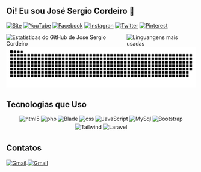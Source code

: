 ## Oi! Eu sou José Sergio Cordeiro 👋

[![Site](https://img.shields.io/website?label=SITE&style=for-the-badge&url=http://jscvip.mat.br)](http://jscvip.mat.br)
[![YouTube](https://img.shields.io/badge/YouTube-FF0000?style=for-the-badge&logo=youtube&logoColor=white)](https://www.youtube.com/c/JoseSergioCordeiro)
[![Facebook](https://img.shields.io/badge/Facebook-1877F2?style=for-the-badge&logo=facebook&logoColor=white)](https://www.facebook.com/cordeirojosesergio)
[![Instagran](https://img.shields.io/badge/Instagram-E4405F?style=for-the-badge&logo=instagram&logoColor=white)](https://www.instagram.com/jscvip/)
[![Twitter](https://img.shields.io/badge/Twitter-1DA1F2?style=for-the-badge&logo=twitter&logoColor=white)](https://twitter.com/jscvip)
[![Pinterest](https://img.shields.io/badge/Pinterest-BD081C.svg?style=for-the-badge&logo=Pinterest&logoColor=white)](https://br.pinterest.com/cordeirojoseser/)

<div style="display:flex; align-items: center; justify-content:center">
<img alt="Estatisticas do GitHub de Jose Sergio Cordeiro" src="https://github-readme-stats.vercel.app/api?username=jscvip2020&show_icons=true&theme=dracula&locale=pt-br">
<img alt="Linguangens mais usadas" src="https://github-readme-stats.vercel.app/api/top-langs/?username=jscvip2020&locale=pt-br">
</div>

<picture>
  <source media="(prefers-color-scheme: dark)" srcset="https://raw.githubusercontent.com/jscvip2020/jscvip2020/output/github-contribution-grid-snake-dark.svg">
  <source media="(prefers-color-scheme: light)" srcset="https://raw.githubusercontent.com/jscvip2020/jscvip2020/output/github-contribution-grid-snake.svg">
  <img alt="github contribution grid snake animation" src="https://raw.githubusercontent.com/jscvip2020/jscvip2020/output/github-contribution-grid-snake.svg">
</picture>

## Tecnologias que Uso

<div style="display:inline_block; text-align:center">
<img style="padding-bottom:5px;" align="center" alt="html5" src="https://img.shields.io/badge/HTML-239120?style=for-the-badge&logo=html5&logoColor=white">
<img style="padding-bottom:5px;" align="center" alt="php" src="https://img.shields.io/badge/PHP-777BB4?style=for-the-badge&logo=php&logoColor=white">
<img style="padding-bottom:5px;" align="center" alt="Blade" src="https://img.shields.io/badge/BLADE-FFF000000?style=for-the-badge&logo=blade&logoColor=white">
<img style="padding-bottom:5px;" align="center" alt="css" src="https://img.shields.io/badge/CSS3-1572B6?style=for-the-badge&logo=css3&logoColor=white">
<img style="padding-bottom:5px;" align="center" alt="JavaScript" src="https://img.shields.io/badge/JavaScript-323330?style=for-the-badge&logo=javascript&logoColor=F7DF1E">
<img style="padding-bottom:5px;" align="center" alt="MySql" src="https://img.shields.io/badge/MySQL-00000F?style=for-the-badge&logo=mysql&logoColor=white">
<img style="padding-bottom:5px;" align="center" alt="Bootstrap" src="https://img.shields.io/badge/Bootstrap-563D7C?style=for-the-badge&logo=bootstrap&logoColor=white">
<img style="padding-bottom:5px;" align="center" alt="Tailwind" src="https://img.shields.io/badge/Tailwind_CSS-38B2AC?style=for-the-badge&logo=tailwind-css&logoColor=white">
<img style="padding-bottom:5px;" align="center" alt="Laravel" src="https://img.shields.io/badge/Laravel-FF2D20?style=for-the-badge&logo=laravel&logoColor=white">
</div>

## Contatos

<div style="display:inline_block;">
<a  style="padding-bottom:5px;"  href="mailto:jscvip@gmail.com">
<img align="center" alt="Gmail" src="https://img.shields.io/badge/Gmail-EA4335.svg?style=for-the-badge&logo=Gmail&logoColor=white">
</a>
<a  style="padding-bottom:5px;"  href="mailto:jscvip@gmail.com">
<img align="center" alt="Gmail" src="https://img.shields.io/badge/Hotmail-000000.svg?style=for-the-badge&logo=microsoft-outlook&logoColor=white">
</a>
</div>
